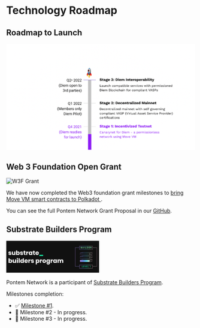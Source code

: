 # Technology Roadmap

## Roadmap to Launch

![Roadmap Q4 2021 - Q4 2022](/assets/illustrations/roadmap.png "Subject to change given Diem roadmap")

## Web 3 Foundation Open Grant

![W3F Grant](/assets/w3f_grant.png "Project Supported By Web3 Foundation Grants Program")

We have now completed the Web3 foundation grant milestones to [bring Move VM smart contracts to Polkadot
](https://blog.pontem.network/pontem-network-is-the-first-to-make-diems-move-language-available-on-polkadot-dc1f3498ffcb).

You can see the full Pontem Network Grant Proposal in our [GitHub](https://github.com/pontem-network/Open-Grants-Program/blob/master/applications/pontem.md).

## Substrate Builders Program

![Substrate Builders Program](/assets/substrate_builders.png "Project Is Participant Of Substrate Builders Program")

Pontem Network is a participant of [Substrate Builders Program](https://substrate.io/ecosystem/substrate-builders-program/).

Milestones completion:

* ✅ [Milestone #1](https://www.parity.io/blog/substrate-builders-program-milestone-update-october-2021).
* 🚧 Milestone #2 - In progress.
* 🚧 Milestone #3 - In progress.
